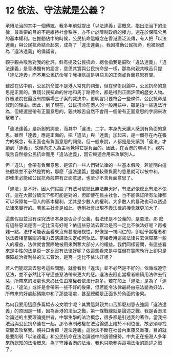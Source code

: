 # 12  依法、守法就是公義？

承續法治的其中一個傳統，我多年前就提出「以法達義」這概念，指出法治下的法律，最重要的目的不是維持社會秩序，亦不止於限制政府的權力，還在於保障公民的基本權利。在推動佔中的時候，公民抗命這概念在香港廣泛流傳，有人把「以法達義」與公民抗命結合起來，成為了「違法達義」。我因推動公民抗命，也被說成為「違法達義」的倡議者。

觀乎親共喉舌對我的批評，鮮有提及公民抗命，總會指我是鼓吹「違法達義」。「違法達義」是香港獨有的語言，意思其實與公民抗命是一樣，那為何親共喉舌只提「違法達義」而不用公民抗命呢？我相信這是與語言的正面或負面意思有關。

雖然在佔中前，公民抗命並不是港人常見的詞彙，但在學術討論中，公民抗命的意思是正面的。實踐公民抗命的甘地和馬丁路德金，都是得到正面評價的歷史人物。終審法院在最近有關廣場三子案的裁決中，更明言只要符合一些條件，公民抗命是減刑的理由。因此，到了現在，公民抗命在港人的一般用語中，雖是指一些違法行為，但總還是帶有正面意思的。親共喉舌自然不會用一個帶有正面意思的字詞來攻擊我了。

「違法達義」是新創的詞彙，而其中「違法」二字，本身先天讓人感到有負面的意思。雖然「達義」應是正面的，把「違法」與「達義」加起來，是一個存在內在張力的概念，有正面也有負面意思的詞彙。但一般來說，人都是是先讀到「違法」才讀到「達義」，故傾向先入為主地覺得它是負面的。因此，在香港的環境下，親共喉舌自然捨公民抗命而用「違法達義」，因它較適合用來攻擊別人。

但「違法」會帶有負面意思，是源自一些人們對法律的一些基本假設。若能明白這些假設並不必然是對的，那麼「違法達義」整體較重負面的意思就可以被中和。  即使未必能如公民抗命般帶有正面意思，也至少不含負面意思了。

「違法」是不好，因人們假設了有法可依總比無法無天好，有法必依總比有法不依好。這在大部分情況下都可能是對的，但即使在民主社會，也不能保証所有法律都可以保障每一個人的基本權利，尤其是少數人的權利。大多數人的暴政也可以透過法律來實行的。若民主社會是如此，專制社會出現不義法律的機會就更加大了。

這些假設並沒有深究法律本身是否合乎公義，若法律是不公義的，是惡法，那 麼有這些惡法是否一定比沒有好呢？依這些惡法去管治是否一定比不依法好呢？再複雜一點，法律可能表面看來沒有甚麼歧視性，好像是一視同仁的，卻賦予當權者和執法者相當廣闊的權力去演譯及決定如何執法。當權者用這些法律只去保障某一些人的權益，法律就會實際地被用來剝奪大部分人的權益。我們同樣要問，有這些看來是中性的法是否一定比沒有法律好呢？依這些看來是中性但在實際執行上卻只是保障統治者利益的法去管治，是否一定比不依法好呢？

若人們能認真去思考這些問題，就會看到「違法」並不必然是不好的。依循或遵守惡法，並不必然比不守這些惡法帶來更大的惡。違法去阻止當權者繼續用法律去行惡，所帶來的壞處也未必比任由當權者依法行惡多。若在加上「違法」是為了「達義」，「違法」或許是會帶來一些不好的後果，但若能令法律最終由惡法變為好法，所帶來的好處起碼能中和了那些壞處，甚至總體是正面多於負面的後果。

為何我要用這麼多篇幅去咬文嚼字呢？其實這與親共口舌那麼刻意去強調「違法達義」的原因是一樣，因為香港的法治之戰，第一條戰線就是論述之戰。我是香港法治論述的主要理論提供者，中學生學的法治概念，很多都是引述我的著作，當我把法治與公民抗命連在一起，那令專制政權在法治論述上陷於不利位置，故必須尋找空間去攻擊我。親共口舌把「違法達義」這說法不斷在社會內重覆又重覆，目的就是要削弱「以法達義」和公民抗命在法治論述中的道德優勢。中共正在扭港人多年來所認知的法治概念，為了守護香港的法治，我也只能參與這場法治的論述之戰了。